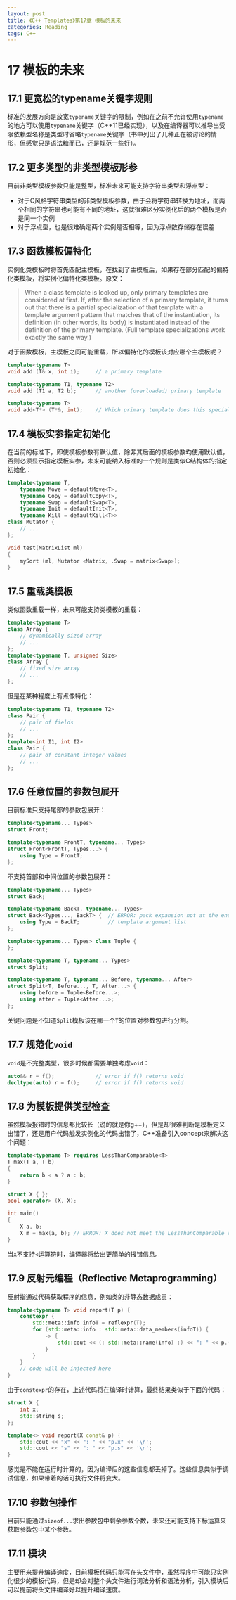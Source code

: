 ```yaml
---
layout: post
title: 《C++ Templates》第17章 模板的未来
categories: Reading
tags: C++
---
```


# 17 模板的未来

## 17.1 更宽松的typename关键字规则

标准的发展方向是放宽`typename`关键字的限制，例如在之前不允许使用`typename`的地方可以使用`typename`关键字（C++11已经实现），以及在编译器可以推导出受限依赖型名称是类型时省略`typename`关键字（书中列出了几种正在被讨论的情形，但感觉只是语法糖而已，还是规范一些好）。

## 17.2 更多类型的非类型模板形参

目前非类型模板参数只能是整型，标准未来可能支持字符串类型和浮点型：

- 对于C风格字符串类型的非类型模板参数，由于会将字符串转换为地址，而两个相同的字符串也可能有不同的地址，这就很难区分实例化后的两个模板是否是同一个实例
- 对于浮点型，也是很难确定两个实例是否相等，因为浮点数存储存在误差

## 17.3 函数模板偏特化

实例化类模板时将首先匹配主模板，在找到了主模版后，如果存在部分匹配的偏特化类模板，将实例化偏特化类模板。原文：

>When a class template is looked up, only primary templates are considered at first. If, after the selection of a primary template, it turns out that there is a partial specialization of that template with a template argument pattern that matches that of the instantiation, its definition (in other words, its body) is instantiated instead of the definition of the primary template. (Full template specializations work exactly the same way.)

对于函数模板，主模板之间可能重载，所以偏特化的模板该对应哪个主模板呢？

```cpp
template<typename T>
void add (T& x, int i);     // a primary template

template<typename T1, typename T2>
void add (T1 a, T2 b);      // another (overloaded) primary template

template<typename T>
void add<T*> (T*&, int);    // Which primary template does this specialize?
```

## 17.4 模板实参指定初始化

在当前的标准下，即使模板参数有默认值，除非其后面的模板参数均使用默认值，否则必须显示指定模板实参，未来可能纳入标准的一个规则是类似C结构体的指定初始化：

```cpp
template<typename T,
    typename Move = defaultMove<T>,
    typename Copy = defaultCopy<T>,
    typename Swap = defaultSwap<T>,
    typename Init = defaultInit<T>,
    typename Kill = defaultKill<T>>
class Mutator {
    // ...
};

void test(MatrixList ml)
{
    mySort (ml, Mutator <Matrix, .Swap = matrix<Swap>);
}
```

## 17.5 重载类模板

类似函数重载一样，未来可能支持类模板的重载：

```cpp
template<typename T>
class Array {
    // dynamically sized array
    // ...
};
template<typename T, unsigned Size>
class Array {
    // fixed size array
    // ...
};
```

但是在某种程度上有点像特化：

```cpp
template<typename T1, typename T2>
class Pair {
    // pair of fields
    // ...
};
template<int I1, int I2>
class Pair {
    // pair of constant integer values
    // ...
};
```

## 17.6 任意位置的参数包展开

目前标准只支持尾部的参数包展开：

```cpp
template<typename... Types>
struct Front;

template<typename FrontT, typename... Types>
struct Front<FrontT, Types...> {
    using Type = FrontT;
};
```

不支持首部和中间位置的参数包展开：

```cpp
template<typename... Types>
struct Back;

template<typename BackT, typename... Types>
struct Back<Types..., BackT> {  // ERROR: pack expansion not at the end of
    using Type = BackT;         // template argument list
};

template<typename... Types> class Tuple {
};

template<typename T, typename... Types>
struct Split;

template<typename T, typename... Before, typename... After>
struct Split<T, Before..., T, After...> {
    using before = Tuple<Before...>;
    using after = Tuple<After...>;
};
```

关键问题是不知道`Split`模板该在哪一个`T`的位置对参数包进行分割。

## 17.7 规范化`void`

`void`是不完整类型，很多时候都需要单独考虑`void`：

```cpp
auto&& r = f();             // error if f() returns void
decltype(auto) r = f();     // error if f() returns void
```

## 17.8 为模板提供类型检查

虽然模板报错时的信息都比较长（说的就是你g++），但是却很难判断是模板定义出错了，还是用户代码触发实例化的代码出错了，C++准备引入concept来解决这个问题：

```cpp
template<typename T> requires LessThanComparable<T>
T max(T a, T b)
{
    return b < a ? a : b;
}

struct X { };
bool operator> (X, X);

int main()
{
    X a, b;
    X m = max(a, b); // ERROR: X does not meet the LessThanComparable requirement
}
```

当`X`不支持`<`运算符时，编译器将给出更简单的报错信息。

## 17.9 反射元编程（Reflective Metaprogramming）

反射指通过代码获取程序的信息，例如类的非静态数据成员：

```cpp
template<typename T> void report(T p) {
    constexpr {
        std::meta::info infoT = reflexpr(T);
        for (std::meta::info : std::meta::data_members(infoT)) {
            -> {
                std::cout << (: std::meta::name(info) :) << ": " << p.(.info.) << '\n';
            }
        }
    }
    // code will be injected here
}
```

由于`constexpr`的存在，上述代码将在编译时计算，最终结果类似于下面的代码：

```cpp
struct X {
    int x;
    std::string s;
};

template<> void report(X const& p) {
    std::cout << "x" << ": " << "p.x" << '\n';
    std::cout << "s" << ": " << "p.s" << '\n';
}
```

感觉是不能在运行时计算的，因为编译后的这些信息都丢掉了。这些信息类似于调试信息，如果带着的话可执行文件将变大。

## 17.10 参数包操作

目前只能通过`sizeof...`求出参数包中剩余参数个数，未来还可能支持下标运算来获取参数包中某个参数。

## 17.11 模块

主要用来提升编译速度，目前模板代码只能写在头文件中，虽然程序中可能只实例化很少的模板代码，但是却会对整个头文件进行词法分析和语法分析，引入模块后可以提前将头文件编译好以提升编译速度。
